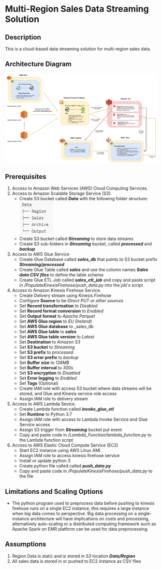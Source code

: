 # Multi-Region Sales Data Streaming Solution
## Description
This is a cloud-based data streaming solution for multi-region sales data.

## Architecture Diagram
![Image of Architecture design](https://github.com/lloydtawanda/RegionSalesDataStreaming/blob/master/SalesStreamingArchitecture.png?raw=true)

## Prerequisites
1. Access to Amazon Web Services (AWS) Cloud Computing Services.
2. Access to Amazon Scalable Storage Service (S3).
   - Create S3 bucket called **_Data_** with the following folder structure:<br/>
   ![Image of S3 processed data bucket](https://github.com/lloydtawanda/RegionSalesDataStreaming/blob/master/s3_folder_structure.png)
   - Create S3 bucket called **_Streaming_** to store data streams
   - Create S3 sub-folders in **_Streaming_** bucket, called **_processed_** and **_backup_**
3. Access to AWS Glue Service
   - Create Glue Database called **_sales_db_** that points to S3 bucket prefix **_Streaming/processed_** 
   - Create Glue Table called **_sales_** and use the column names **_Sales data CSV files_** to define the table schema
   - Create Glue ETL Job called **_sales_etl_job_** and copy and paste script in _/PopulateKinesisFirehose/push_data.py_ into the job's script
4. Access to Amazon Kinesis Firehose Service.
   - Create Delivery stream using Kinesis Firehose
   - Configure **Source** to be _Direct PUT or other sources_
   - Set **Record transformation** to _Disabled_
   - Set **Record format conversion** to _Enabled_
   - Set **Output format** to _Apache Parquet_
   - Set **AWS Glue region** to _EU (Ireland)_
   - Set **AWS Glue database** to _sales_db
   - Set **AWS Glue table** to **_sales_**
   - Set **AWS Glue table version** to _Latest_
   - Set **Destination** to _Amazon S3_
   - Set **S3 bucket** to _Streaming_
   - Set **S3 prefix** to _processed_
   - Set **S3 error prefix** to _backup_
   - Set **Buffer size** to _128MB_
   - Set **Buffer interval** to _300s_
   - Set **S3 encryption** to _Disabled_
   - Set **Error logging** to _Enabled_
   - Set **Tags** (Optional)
   - Create IAM role with access S3 bucket where data streams will be stored, and Glue and Kinesis service role access
   - Assign IAM role to delivery stream
5. Access to AWS Lambda Sevice.
   - Create Lambda function called **_invoke_glue_etl_**
   - Set **Runtime** to Python 3.7 
   - Assign IAM role with access to Lambda Invoke Service and Glue Service access
   - Assign S3 trigger from **_Streaming_** bucket put event
   - Copy and paste code in _/Lambda_Function/lambda_function.py_ to the Lambda function script
6. Access to AWS Elastic Cloud Compute Service (EC2)
   - Start EC2 instance using AWS Linux AMI
   - Assign IAM role to access kinesis firehose service
   - Install or update python 3
   - Create python file called called **_push_data.py_**
   - Copy and paste code in _/PopulateKinesisFirehose/push_data.py_ to the file

## Limitations and Scaling Options
-  The python program used to preprocess data before pushing to kinesis firehose runs on a single EC2 instance, this requires a large instance when big data comes to perspective. Big data processing on a single-instance architecture will have implications on costs and processing, alternatively auto-scaling or a distributed computing framework such as Apache Spark on EMR platform can be used for data preprocessing.

## Assumptions
1. Region Data is static and is stored in S3 location **_Data/Region_**
2. All sales data is stored in or pushed to EC2 instance as CSV files


